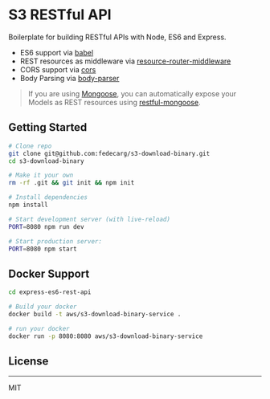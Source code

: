 # S3 RESTful API

Boilerplate for building RESTful APIs with Node, ES6 and Express.

- ES6 support via [babel](https://babeljs.io)
- REST resources as middleware via [resource-router-middleware](https://github.com/developit/resource-router-middleware)
- CORS support via [cors](https://github.com/troygoode/node-cors)
- Body Parsing via [body-parser](https://github.com/expressjs/body-parser)

> If you are using [Mongoose](https://github.com/Automattic/mongoose), you can automatically expose your Models as REST resources using [restful-mongoose](https://git.io/restful-mongoose).


## Getting Started

```sh
# Clone repo
git clone git@github.com:fedecarg/s3-download-binary.git
cd s3-download-binary

# Make it your own
rm -rf .git && git init && npm init

# Install dependencies
npm install

# Start development server (with live-reload)
PORT=8080 npm run dev

# Start production server:
PORT=8080 npm start
```

## Docker Support

```sh
cd express-es6-rest-api

# Build your docker
docker build -t aws/s3-download-binary-service .

# run your docker
docker run -p 8080:8080 aws/s3-download-binary-service
```

## License
---

MIT
